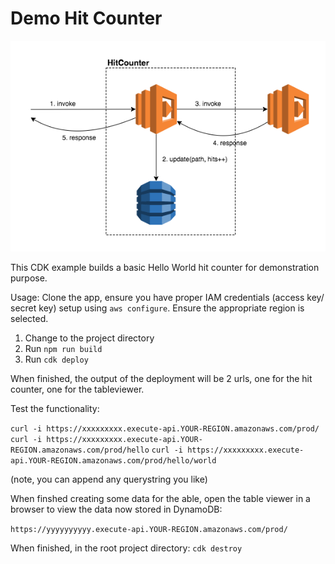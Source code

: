 # Demo Hit Counter

![](hit-counter.png)

 This CDK example builds a basic Hello World hit counter for demonstration purpose.

 Usage: Clone the app, ensure you have proper IAM credentials (access key/ secret key) setup using `aws configure`.  Ensure the appropriate region is selected.

 1. Change to the project directory
 2. Run `npm run build`
 3. Run `cdk deploy`

 When finished, the output of the deployment will be 2 urls, one for the hit counter, one for the tableviewer.

 Test the functionality:

 `curl -i https://xxxxxxxxx.execute-api.YOUR-REGION.amazonaws.com/prod/`
 `curl -i https://xxxxxxxxx.execute-api.YOUR-REGION.amazonaws.com/prod/hello`
 `curl -i https://xxxxxxxxx.execute-api.YOUR-REGION.amazonaws.com/prod/hello/world`

(note, you can append any querystring you like)

When finshed creating some data for the able, open the table viewer in a browser to view the data now stored in DynamoDB:

`https://yyyyyyyyyy.execute-api.YOUR-REGION.amazonaws.com/prod/`

When finished, in the root project directory:
`cdk destroy`



